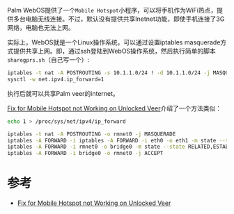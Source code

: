 Palm WebOS提供了一个`Mobile Hotspot`小程序，可以将手机作为WiFi热点，提供多台电脑无线连接。不过，默认没有提供共享Inetnet功能，即使手机连接了3G网络，电脑也无法上网。

实际上，WebOS就是一个Linux操作系统，可以通过设置iptables masquerade方式提供共享上网。即，通过ssh登陆到WebOS操作系统，然后执行简单的脚本`sharegprs.sh`（自己写一个）:

```bash
iptables -t nat -A POSTROUTING -s 10.1.1.0/24 ! -d 10.1.1.0/24 -j MASQUERADE
sysctl -w net.ipv4.ip_forward=1
```

执行后就可以共享Palm veer的internet。

[Fix for Mobile Hotspot not Working on Unlocked Veer](https://forums.webosnation.com/hp-veer/301170-fix-mobile-hotspot-not-working-unlocked-veer.html)介绍了一个方法类似：

```bash
echo 1 > /proc/sys/net/ipv4/ip_forward

iptables -t nat -A POSTROUTING -o rmnet0 -j MASQUERADE
iptables -A FORWARD -i iptables -A FORWARD -i eth0 -o eth1 -m state --state RELATED,ESTABLISHED -j ACCEPT -o eth1 -m state --state RELATED,ESTABLISHED -j ACCEPT
iptables -A FORWARD -i rmnet0 -o bridge0 -m state --state RELATED,ESTABLISHED -j ACCEPT
iptables -A FORWARD -i bridge0 -o rmnet0 -j ACCEPT
```

# 参考

* [Fix for Mobile Hotspot not Working on Unlocked Veer](https://forums.webosnation.com/hp-veer/301170-fix-mobile-hotspot-not-working-unlocked-veer.html)